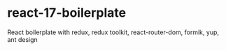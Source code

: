 # react-17-boilerplate
React boilerplate with redux, redux toolkit, react-router-dom, formik, yup, ant design

